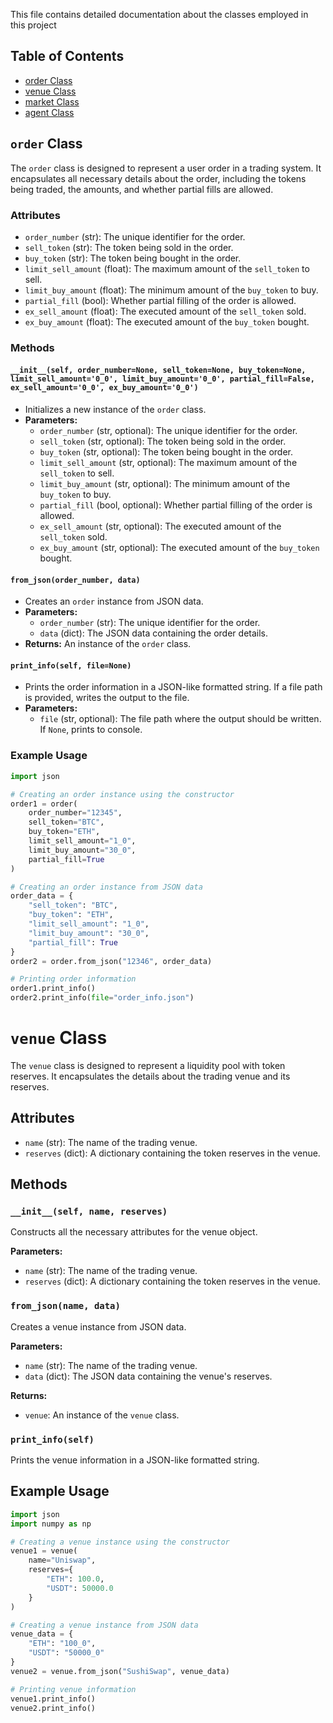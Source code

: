 This file contains detailed documentation about the classes employed in this project

## Table of Contents
  - [order Class](#order-class)
  - [venue Class](#venue-class)
  - [market Class](#market-class)
  - [agent Class](#agent-class)

## `order` Class

The `order` class is designed to represent a user order in a trading system. It encapsulates all necessary details about the order, including the tokens being traded, the amounts, and whether partial fills are allowed.

### Attributes

- `order_number` (str): The unique identifier for the order.
- `sell_token` (str): The token being sold in the order.
- `buy_token` (str): The token being bought in the order.
- `limit_sell_amount` (float): The maximum amount of the `sell_token` to sell.
- `limit_buy_amount` (float): The minimum amount of the `buy_token` to buy.
- `partial_fill` (bool): Whether partial filling of the order is allowed.
- `ex_sell_amount` (float): The executed amount of the `sell_token` sold.
- `ex_buy_amount` (float): The executed amount of the `buy_token` bought.

### Methods

#### `__init__(self, order_number=None, sell_token=None, buy_token=None, limit_sell_amount='0_0', limit_buy_amount='0_0', partial_fill=False, ex_sell_amount='0_0', ex_buy_amount='0_0')`
  - Initializes a new instance of the `order` class.
  - **Parameters:**
    - `order_number` (str, optional): The unique identifier for the order.
    - `sell_token` (str, optional): The token being sold in the order.
    - `buy_token` (str, optional): The token being bought in the order.
    - `limit_sell_amount` (str, optional): The maximum amount of the `sell_token` to sell.
    - `limit_buy_amount` (str, optional): The minimum amount of the `buy_token` to buy.
    - `partial_fill` (bool, optional): Whether partial filling of the order is allowed.
    - `ex_sell_amount` (str, optional): The executed amount of the `sell_token` sold.
    - `ex_buy_amount` (str, optional): The executed amount of the `buy_token` bought.

#### `from_json(order_number, data)`
  - Creates an `order` instance from JSON data.
  - **Parameters:**
    - `order_number` (str): The unique identifier for the order.
    - `data` (dict): The JSON data containing the order details.
  - **Returns:** An instance of the `order` class.

#### `print_info(self, file=None)`
  - Prints the order information in a JSON-like formatted string. If a file path is provided, writes the output to the file.
  - **Parameters:**
    - `file` (str, optional): The file path where the output should be written. If `None`, prints to console.

### Example Usage

```python
import json

# Creating an order instance using the constructor
order1 = order(
    order_number="12345",
    sell_token="BTC",
    buy_token="ETH",
    limit_sell_amount="1_0",
    limit_buy_amount="30_0",
    partial_fill=True
)

# Creating an order instance from JSON data
order_data = {
    "sell_token": "BTC",
    "buy_token": "ETH",
    "limit_sell_amount": "1_0",
    "limit_buy_amount": "30_0",
    "partial_fill": True
}
order2 = order.from_json("12346", order_data)

# Printing order information
order1.print_info()
order2.print_info(file="order_info.json")
```
# `venue` Class

The `venue` class is designed to represent a liquidity pool with token reserves. It encapsulates the details about the trading venue and its reserves.

## Attributes

- `name` (str): The name of the trading venue.
- `reserves` (dict): A dictionary containing the token reserves in the venue.

## Methods

### `__init__(self, name, reserves)`
Constructs all the necessary attributes for the venue object.

**Parameters:**
- `name` (str): The name of the trading venue.
- `reserves` (dict): A dictionary containing the token reserves in the venue.

### `from_json(name, data)`
Creates a venue instance from JSON data.

**Parameters:**
- `name` (str): The name of the trading venue.
- `data` (dict): The JSON data containing the venue's reserves.

**Returns:**
- `venue`: An instance of the `venue` class.

### `print_info(self)`
Prints the venue information in a JSON-like formatted string.

## Example Usage

```python
import json
import numpy as np

# Creating a venue instance using the constructor
venue1 = venue(
    name="Uniswap",
    reserves={
        "ETH": 100.0,
        "USDT": 50000.0
    }
)

# Creating a venue instance from JSON data
venue_data = {
    "ETH": "100_0",
    "USDT": "50000_0"
}
venue2 = venue.from_json("SushiSwap", venue_data)

# Printing venue information
venue1.print_info()
venue2.print_info()


